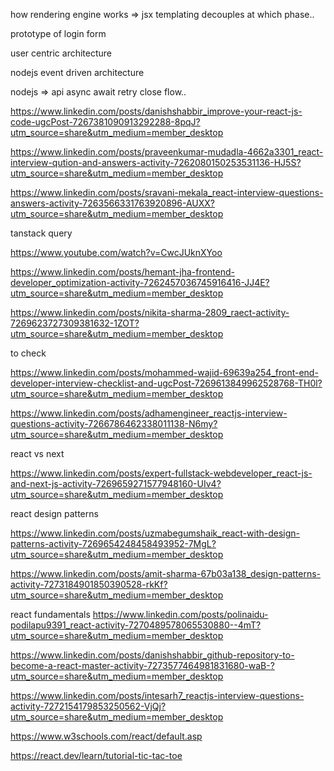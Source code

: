 

how rendering engine works => jsx templating decouples at which phase.. 

prototype of login form

user centric architecture

nodejs event driven architecture


nodejs => api async await retry close flow.. 


https://www.linkedin.com/posts/danishshabbir_improve-your-react-js-code-ugcPost-7267381090913292288-8pqJ?utm_source=share&utm_medium=member_desktop


https://www.linkedin.com/posts/praveenkumar-mudadla-4662a3301_react-interview-qution-and-answers-activity-7262080150253531136-HJ5S?utm_source=share&utm_medium=member_desktop


https://www.linkedin.com/posts/sravani-mekala_react-interview-questions-answers-activity-7263566331763920896-AUXX?utm_source=share&utm_medium=member_desktop



tanstack query

https://www.youtube.com/watch?v=CwcJUknXYoo




https://www.linkedin.com/posts/hemant-jha-frontend-developer_optimization-activity-7262457036745916416-JJ4E?utm_source=share&utm_medium=member_desktop




https://www.linkedin.com/posts/nikita-sharma-2809_raect-activity-7269623727309381632-1ZOT?utm_source=share&utm_medium=member_desktop



to check

https://www.linkedin.com/posts/mohammed-wajid-69639a254_front-end-developer-interview-checklist-and-ugcPost-7269613849962528768-TH0l?utm_source=share&utm_medium=member_desktop


https://www.linkedin.com/posts/adhamengineer_reactjs-interview-questions-activity-7266786462338011138-N6my?utm_source=share&utm_medium=member_desktop




react vs next

https://www.linkedin.com/posts/expert-fullstack-webdeveloper_react-js-and-next-js-activity-7269659271577948160-UIv4?utm_source=share&utm_medium=member_desktop


react design patterns

https://www.linkedin.com/posts/uzmabegumshaik_react-with-design-patterns-activity-7269654248458493952-7MgL?utm_source=share&utm_medium=member_desktop

https://www.linkedin.com/posts/amit-sharma-67b03a138_design-patterns-activity-7273184901850390528-rkKf?utm_source=share&utm_medium=member_desktop


react fundamentals
https://www.linkedin.com/posts/polinaidu-podilapu9391_react-activity-7270489578065530880--4mT?utm_source=share&utm_medium=member_desktop



https://www.linkedin.com/posts/danishshabbir_github-repository-to-become-a-react-master-activity-7273577464981831680-waB-?utm_source=share&utm_medium=member_desktop



https://www.linkedin.com/posts/intesarh7_reactjs-interview-questions-activity-7272154179853250562-VjQj?utm_source=share&utm_medium=member_desktop



https://www.w3schools.com/react/default.asp



https://react.dev/learn/tutorial-tic-tac-toe


